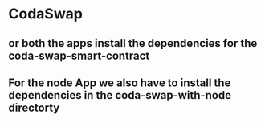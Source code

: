 # CodaSwap
## or both the apps install the dependencies for the coda-swap-smart-contract 

## For the node App we also have to install the dependencies in the coda-swap-with-node directorty 

